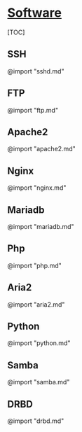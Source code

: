 <link rel="stylesheet" href="https://zhmhbest.gitee.io/hellomathematics/style/index.css">
<script src="https://zhmhbest.gitee.io/hellomathematics/style/index.js"></script>

# [Software](../index.html)

[TOC]

## SSH

@import "sshd.md"

## FTP

@import "ftp.md"

## Apache2

@import "apache2.md"

## Nginx

@import "nginx.md"

## Mariadb

@import "mariadb.md"

## Php

@import "php.md"

## Aria2

@import "aria2.md"

## Python

@import "python.md"

## Samba

@import "samba.md"

## DRBD

@import "drbd.md"
